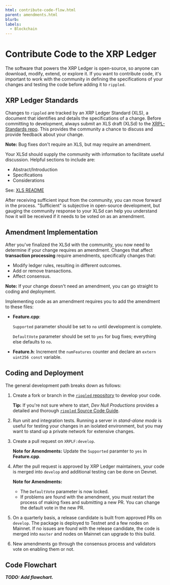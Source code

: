 ```yaml
---
html: contribute-code-flow.html
parent: amendments.html
blurb: 
labels:
  - Blockchain
---
```

# Contribute Code to the XRP Ledger

The software that powers the XRP Ledger is open-source, so anyone can download, modify, extend, or explore it. If you want to contribute code, it's important to work with the community in defining the specifications of your changes and testing the code before adding it to `rippled`.


## XRP Ledger Standards

Changes to `rippled` are tracked by an XRP Ledger Standard (XLS), a document that identifies and details the specifications of a change. Before committing to development, always submit an XLS draft (XLSd) to the [XRPL-Standards repo](https://github.com/XRPLF/XRPL-Standards/discussions/categories/standard-proposals). This provides the community a chance to discuss and provide feedback about your change.

**Note:** Bug fixes don't require an XLS, but may require an amendment.

Your XLSd should supply the community with information to facilitate useful discussion. Helpful sections to include are:

- Abstract/Introduction
- Specifications
- Considerations

See: [XLS README](https://github.com/XRPLF/XRPL-Standards/blob/master/README.md)

After receiving sufficient input from the community, you can move forward in the process. "Sufficient" is subjective in open-source development, but gauging the community response to your XLSd can help you understand how it will be received if it needs to be voted on as an amendment.


## Amendment Implementation

After you've finalized the XLSd with the community, you now need to determine if your change requires an amendment. Changes that affect **transaction processing** require amendments, specifically changes that:

- Modify ledger rules, resulting in different outcomes.
- Add or remove transactions.
- Affect consensus.

**Note:** If your change doesn't need an amendment, you can go straight to coding and deployment.

Implementing code as an amendment requires you to add the amendment to these files:

- **Feature.cpp**:

  `Supported` parameter should be set to `no` until development is complete.

  `DefaultVote` parameter should be set to `yes` for bug fixes; everything else defaults to `no`.

- **Feature.h**: Increment the `numFeatures` counter and declare an `extern uint256 const` variable.


## Coding and Deployment

The general development path breaks down as follows:

1. Create a fork or branch in the [`rippled` repository](https://github.com/XRPLF/rippled) to develop your code.

    **Tip:** If you're not sure where to start, _Dev Null Productions_ provides a detailed and thorough [`rippled` Source Code Guide](https://xrpintel.com/source).

2. Run unit and integration tests. Running a server in _stand-alone mode_ is useful for testing your changes in an isolated environment, but you may want to stand up a private network for extensive changes.

3. Create a pull request on `XRPLF:develop`.

    **Note for Amendments:** Update the `Supported` paramter to `yes` in **Feature.cpp**.

4. After the pull request is approved by XRP Ledger maintainers, your code is merged into `develop` and additional testing can be done on Devnet.

    **Note for Amendments:**
    - The `DefaultVote` parameter is now locked.
    - If problems are found with the amendment, you must restart the process of making fixes and submitting a new PR. You can change the default vote in the new PR.

5. On a quarterly basis, a release candidate is built from approved PRs on `develop`. The package is deployed to Testnet and a few nodes on Mainnet. If no issues are found with the release candidate, the code is merged into `master` and nodes on Mainnet can upgrade to this build.

6. New amendments go through the consensus process and validators vote on enabling them or not.


## Code Flowchart

***TODO: Add flowchart.***

<!-- Move this section into XLS spec outline.

### Naming and Numbering Conventions

Standard drafts must be named and numbered in this format:

`4-digit natural number with leading 0s` XLS-`natural number without leading zeroes.`d: `Title of Proposal`

**Example:** 0032 XLS-32d: Request URI Structure

-->

